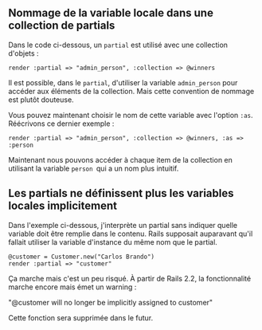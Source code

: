 ## Nommage de la variable locale dans une collection de partials

Dans le code ci-dessous, un `partial` est utilisé avec une collection d'objets&nbsp;:

	render :partial => "admin_person", :collection => @winners

Il est possible, dans le `partial`, d'utiliser la variable `admin_person` pour accéder aux éléments de la collection. Mais cette convention de nommage est plutôt douteuse.

Vous pouvez maintenant choisir le nom de cette variable avec l'option `:as`. Réécrivons ce dernier exemple&nbsp;:

	render :partial => "admin_person", :collection => @winners, :as => :person

Maintenant nous pouvons accéder à chaque item de la collection en utilisant la variable `person `qui a un nom plus intuitif.

## Les partials ne définissent plus les variables locales implicitement

Dans l'exemple ci-dessous, j'interprète un partial sans indiquer quelle variable doit être remplie dans le contenu. Rails supposait auparavant qu'il fallait utiliser la variable d'instance du même nom que le partial.

	@customer = Customer.new("Carlos Brando")
	render :partial => "customer"

Ça marche mais c'est un peu risqué. À partir de Rails 2.2, la fonctionnalité marche encore mais émet un warning&nbsp;:

"@customer will no longer be implicitly assigned to customer"

Cette fonction sera supprimée dans le futur.